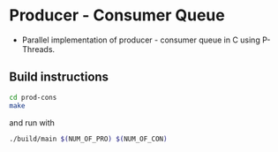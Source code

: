 # Producer - Consumer Queue

* Parallel implementation of producer - consumer queue in C using P-Threads.

## Build instructions

```bash
cd prod-cons
make
```

and run with

```bash
./build/main $(NUM_OF_PRO) $(NUM_OF_CON)
```
